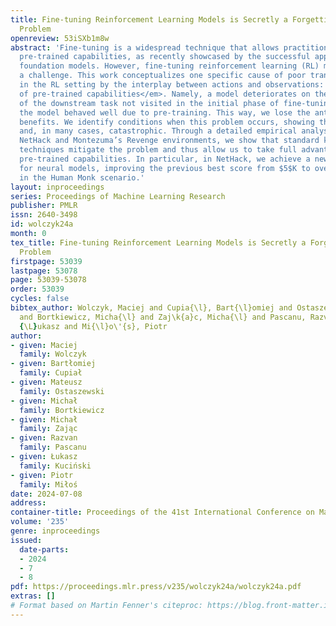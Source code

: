 ```yaml
---
title: Fine-tuning Reinforcement Learning Models is Secretly a Forgetting Mitigation
  Problem
openreview: 53iSXb1m8w
abstract: 'Fine-tuning is a widespread technique that allows practitioners to transfer
  pre-trained capabilities, as recently showcased by the successful applications of
  foundation models. However, fine-tuning reinforcement learning (RL) models remains
  a challenge. This work conceptualizes one specific cause of poor transfer, accentuated
  in the RL setting by the interplay between actions and observations: <em>forgetting
  of pre-trained capabilities</em>. Namely, a model deteriorates on the state subspace
  of the downstream task not visited in the initial phase of fine-tuning, on which
  the model behaved well due to pre-training. This way, we lose the anticipated transfer
  benefits. We identify conditions when this problem occurs, showing that it is common
  and, in many cases, catastrophic. Through a detailed empirical analysis of the challenging
  NetHack and Montezuma’s Revenge environments, we show that standard knowledge retention
  techniques mitigate the problem and thus allow us to take full advantage of the
  pre-trained capabilities. In particular, in NetHack, we achieve a new state-of-the-art
  for neural models, improving the previous best score from $5$K to over $10$K points
  in the Human Monk scenario.'
layout: inproceedings
series: Proceedings of Machine Learning Research
publisher: PMLR
issn: 2640-3498
id: wolczyk24a
month: 0
tex_title: Fine-tuning Reinforcement Learning Models is Secretly a Forgetting Mitigation
  Problem
firstpage: 53039
lastpage: 53078
page: 53039-53078
order: 53039
cycles: false
bibtex_author: Wolczyk, Maciej and Cupia{\l}, Bart{\l}omiej and Ostaszewski, Mateusz
  and Bortkiewicz, Micha{\l} and Zaj\k{a}c, Micha{\l} and Pascanu, Razvan and Kuci\'{n}ski,
  {\L}ukasz and Mi{\l}o\'{s}, Piotr
author:
- given: Maciej
  family: Wolczyk
- given: Bartłomiej
  family: Cupiał
- given: Mateusz
  family: Ostaszewski
- given: Michał
  family: Bortkiewicz
- given: Michał
  family: Zając
- given: Razvan
  family: Pascanu
- given: Łukasz
  family: Kuciński
- given: Piotr
  family: Miłoś
date: 2024-07-08
address:
container-title: Proceedings of the 41st International Conference on Machine Learning
volume: '235'
genre: inproceedings
issued:
  date-parts:
  - 2024
  - 7
  - 8
pdf: https://proceedings.mlr.press/v235/wolczyk24a/wolczyk24a.pdf
extras: []
# Format based on Martin Fenner's citeproc: https://blog.front-matter.io/posts/citeproc-yaml-for-bibliographies/
---
```

